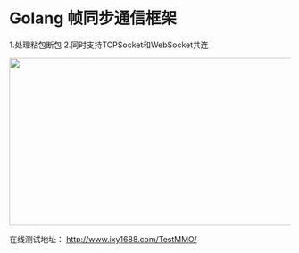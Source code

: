 # Golang 帧同步通信框架

1.处理粘包断包
2.同时支持TCPSocket和WebSocket共连

<img src="http://ixy1688.com/img/test1000player.png" width = "520" height = "300" alt="" align=center />


在线测试地址： 
http://www.ixy1688.com/TestMMO/

